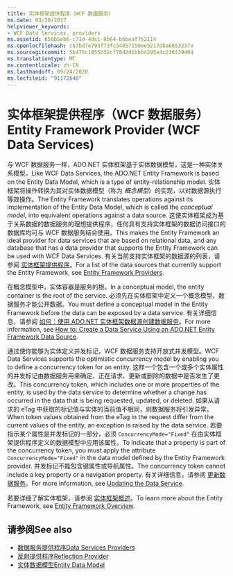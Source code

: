 ```yaml
---
title: 实体框架提供程序（WCF 数据服务）
ms.date: 03/30/2017
helpviewer_keywords:
- WCF Data Services, providers
ms.assetid: 650b5eb6-c71d-4dc1-8b64-b6beaf752114
ms.openlocfilehash: cb7bd7e793f73fc34057150ee5217dba6653237e
ms.sourcegitcommit: 5b475c1855b32cf78d2d1bbb4295e4c236f39464
ms.translationtype: MT
ms.contentlocale: zh-CN
ms.lasthandoff: 09/24/2020
ms.locfileid: "91172640"
---
```

# <a name="entity-framework-provider-wcf-data-services"></a><span data-ttu-id="cc65e-102">实体框架提供程序（WCF 数据服务）</span><span class="sxs-lookup"><span data-stu-id="cc65e-102">Entity Framework Provider (WCF Data Services)</span></span>

<span data-ttu-id="cc65e-103">与 WCF 数据服务一样，ADO.NET 实体框架基于实体数据模型，这是一种实体关系模型。</span><span class="sxs-lookup"><span data-stu-id="cc65e-103">Like WCF Data Services, the ADO.NET Entity Framework is based on the Entity Data Model, which is a type of entity-relationship model.</span></span> <span data-ttu-id="cc65e-104">实体框架将操作转换为其对实体数据模型（称为 *概念模型*）的实现，以对数据源执行等效操作。</span><span class="sxs-lookup"><span data-stu-id="cc65e-104">The Entity Framework translates operations against its implementation of the Entity Data Model, which is called the *conceptual model*, into equivalent operations against a data source.</span></span> <span data-ttu-id="cc65e-105">这使实体框架成为基于关系数据的数据服务的理想提供程序，任何具有支持实体框架的数据访问接口的数据库均可与 WCF 数据服务结合使用。</span><span class="sxs-lookup"><span data-stu-id="cc65e-105">This makes the Entity Framework an ideal provider for data services that are based on relational data, and any database that has a data provider that supports the Entity Framework can be used with WCF Data Services.</span></span> <span data-ttu-id="cc65e-106">有关当前支持实体框架的数据源的列表，请参阅 [实体框架提供程序](/ef/ef6/fundamentals/providers/)。</span><span class="sxs-lookup"><span data-stu-id="cc65e-106">For a list of the data sources that currently support the Entity Framework, see [Entity Framework Providers](/ef/ef6/fundamentals/providers/).</span></span>
  
 <span data-ttu-id="cc65e-107">在概念模型中，实体容器是服务的根。</span><span class="sxs-lookup"><span data-stu-id="cc65e-107">In a conceptual model, the entity container is the root of the service.</span></span> <span data-ttu-id="cc65e-108">必须先在实体框架中定义一个概念模型，数据服务才能公开数据。</span><span class="sxs-lookup"><span data-stu-id="cc65e-108">You must define a conceptual model in the Entity Framework before the data can be exposed by a data service.</span></span> <span data-ttu-id="cc65e-109">有关详细信息，请参阅 [如何：使用 ADO.NET 实体框架数据源创建数据服务](create-a-data-service-using-an-adonet-ef-data-wcf.md)。</span><span class="sxs-lookup"><span data-stu-id="cc65e-109">For more information, see [How to: Create a Data Service Using an ADO.NET Entity Framework Data Source](create-a-data-service-using-an-adonet-ef-data-wcf.md).</span></span>  
  
 <span data-ttu-id="cc65e-110">通过使你能够为实体定义并发标记，WCF 数据服务支持开放式并发模型。</span><span class="sxs-lookup"><span data-stu-id="cc65e-110">WCF Data Services supports the optimistic concurrency model by enabling you to define a concurrency token for an entity.</span></span> <span data-ttu-id="cc65e-111">这样一个包含一个或多个实体属性的并发标记由数据服务用来确定，正在请求、更新或删除的数据中是否发生了更改。</span><span class="sxs-lookup"><span data-stu-id="cc65e-111">This concurrency token, which includes one or more properties of the entity, is used by the data service to determine whether a change has occurred in the data that is being requested, updated, or deleted.</span></span> <span data-ttu-id="cc65e-112">如果从请求的 eTag 中获取的标记值与实体的当前值不相同，则数据服务将引发异常。</span><span class="sxs-lookup"><span data-stu-id="cc65e-112">When token values obtained from the eTag in the request differ from the current values of the entity, an exception is raised by the data service.</span></span> <span data-ttu-id="cc65e-113">若要指示某个属性是并发标记的一部分，必须 `ConcurrencyMode="Fixed"` 在由实体框架提供程序定义的数据模型中应用该属性。</span><span class="sxs-lookup"><span data-stu-id="cc65e-113">To indicate that a property is part of the concurrency token, you must apply the attribute `ConcurrencyMode="Fixed"` in the data model defined by the Entity Framework provider.</span></span> <span data-ttu-id="cc65e-114">并发标记不能包含键属性或导航属性。</span><span class="sxs-lookup"><span data-stu-id="cc65e-114">The concurrency token cannot include a key property or a navigation property.</span></span> <span data-ttu-id="cc65e-115">有关详细信息，请参阅 [更新数据服务](updating-the-data-service-wcf-data-services.md)。</span><span class="sxs-lookup"><span data-stu-id="cc65e-115">For more information, see [Updating the Data Service](updating-the-data-service-wcf-data-services.md).</span></span>  
  
 <span data-ttu-id="cc65e-116">若要详细了解实体框架，请参阅 [实体框架概述](../adonet/ef/overview.md)。</span><span class="sxs-lookup"><span data-stu-id="cc65e-116">To learn more about the Entity Framework, see [Entity Framework Overview](../adonet/ef/overview.md).</span></span>  
  
## <a name="see-also"></a><span data-ttu-id="cc65e-117">请参阅</span><span class="sxs-lookup"><span data-stu-id="cc65e-117">See also</span></span>

- [<span data-ttu-id="cc65e-118">数据服务提供程序</span><span class="sxs-lookup"><span data-stu-id="cc65e-118">Data Services Providers</span></span>](data-services-providers-wcf-data-services.md)
- [<span data-ttu-id="cc65e-119">反射提供程序</span><span class="sxs-lookup"><span data-stu-id="cc65e-119">Reflection Provider</span></span>](reflection-provider-wcf-data-services.md)
- [<span data-ttu-id="cc65e-120">实体数据模型</span><span class="sxs-lookup"><span data-stu-id="cc65e-120">Entity Data Model</span></span>](../adonet/entity-data-model.md)
